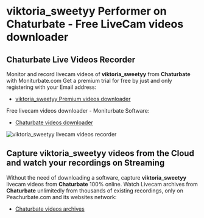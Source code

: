 # viktoria_sweetyy Performer on Chaturbate - Free LiveCam videos downloader

## Chaturbate Live Videos Recorder

Monitor and record livecam videos of **viktoria_sweetyy** from **Chaturbate** with Moniturbate.com
Get a premium trial for free by just and only registering with your Email address:
* [viktoria_sweetyy Premium videos downloader](https://moniturbate.com/request-demo-licence-key.html)

Free livecam videos downloader - Moniturbate Software:
* [Chaturbate videos downloader](https://moniturbate.com/moniturbate-download-software.html)

![viktoria_sweetyy livecam videos recorder](https://peachurnet.com/templates/moniturbate-software.png)


## Capture viktoria_sweetyy videos from the Cloud and watch your recordings on Streaming

Without the need of downloading a software, capture **viktoria_sweetyy** livecam videos from **Chaturbate** 100% online.
Watch Livecam archives from **Chaturbate** unlimitedly from thousands of existing recordings, only on Peachurbate.com and its websites network:
* [Chaturbate videos archives](https://peachurnet.com/)